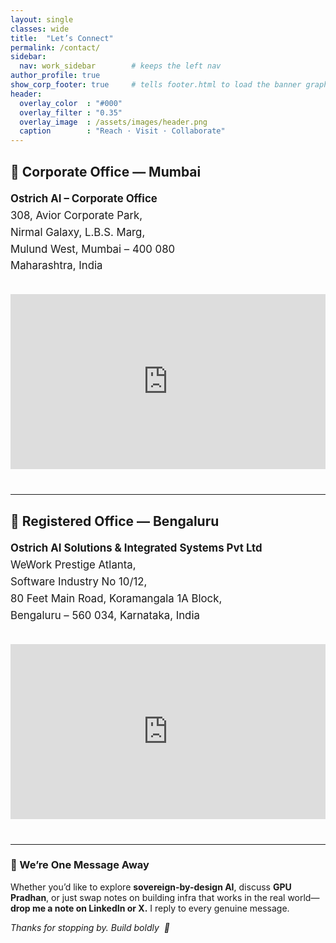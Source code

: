 ```yaml
---
layout: single
classes: wide
title:  "Let’s Connect"
permalink: /contact/
sidebar:
  nav: work_sidebar        # keeps the left nav
author_profile: true
show_corp_footer: true     # tells footer.html to load the banner graphic
header:
  overlay_color  : "#000"
  overlay_filter : "0.35"
  overlay_image  : /assets/images/header.png
  caption        : "Reach · Visit · Collaborate"
---
```


<style>
.contact-grid{
  display:grid;
  grid-template-columns:repeat(auto-fit,minmax(300px,1fr));
  gap:2rem;
  margin-bottom:2.5rem;
}
.contact-addr{
  font-size:1.05rem;
  line-height:1.6;
}
</style>

## 📍 Corporate Office — Mumbai

<div class="contact-grid">

<div class="contact-addr">
<strong>Ostrich AI – Corporate Office</strong><br/>
308, Avior Corporate Park,<br/>
Nirmal Galaxy, L.B.S. Marg,<br/>
Mulund West, Mumbai – 400 080<br/>
Maharashtra, India
</div>

<iframe
  src="https://www.google.com/maps/embed?pb=!1m18!1m12!1m3!1d3768.5263231806!2d72.9413734!3d19.1722008!2m3!1f0!2f0!3f0!3m2!1i1024!2i768!4f13.1!3m3!1m2!1s0x3be7b900111d2079%3A0xca415a70d9c4c385!2sOstrich%20AI!5e0!3m2!1sen!2sin!4v1751377000021!5m2!1sen!2sin"
  width="100%" height="280" style="border:0"
  loading="lazy" referrerpolicy="no-referrer-when-downgrade">
</iframe>
</div>

---

## 📍 Registered Office — Bengaluru

<div class="contact-grid">

<div class="contact-addr">
<strong>Ostrich AI Solutions &amp; Integrated Systems Pvt Ltd</strong><br/>
WeWork Prestige Atlanta,<br/>
Software Industry No 10/12,<br/>
80 Feet Main Road, Koramangala 1A Block,<br/>
Bengaluru – 560 034, Karnataka, India
</div>

<iframe
  src="https://www.google.com/maps/embed?pb=!1m18!1m12!1m3!1d3888.6696074500633!2d77.63031671128184!3d12.92894398732982!2m3!1f0!2f0!3f0!3m2!1i1024!2i768!4f13.1!3m3!1m2!1s0x3bae15001e73e70b%3A0xf8ac26f30ce87695!2sOstrich%20AI!5e0!3m2!1sen!2sin!4v1751384186075!5m2!1sen!2sin"
  width="100%" height="280" style="border:0"
  loading="lazy" referrerpolicy="no-referrer-when-downgrade">
</iframe>
</div>

---

### 🤝 We’re One Message Away

Whether you’d like to explore **sovereign-by-design AI**, discuss **GPU Pradhan**, or just swap notes on building infra that works in the real world—  
**drop me a note on LinkedIn or X.** I reply to every genuine message.

*Thanks for stopping by. Build boldly &nbsp;🚀*
